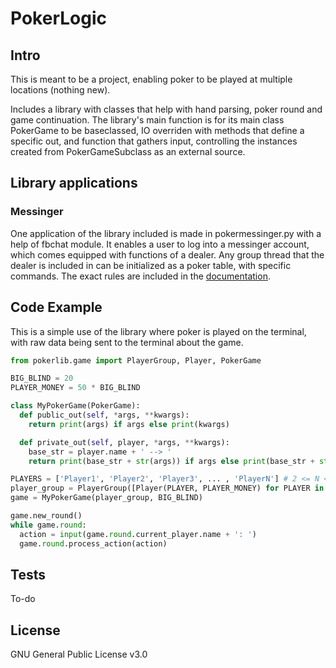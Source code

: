 # PokerLogic

## Intro
This is meant to be a project, enabling poker to be played at multiple locations (nothing new).

Includes a library with classes that help with hand parsing, poker round and game continuation.
The library's main function is for its main class PokerGame to be baseclassed, IO overriden with methods that define a specific out,
and function that gathers input, controlling the instances created from PokerGameSubclass as an external source.


## Library applications

### Messinger
One application of the library included is made in pokermessinger.py with a help of fbchat module.
It enables a user to log into a messinger account, which comes equipped with functions of a dealer.
Any group thread that the dealer is included in can be initialized as a poker table, with specific commands.
The exact rules are included in the [documentation](https://kuco23.github.io/pokermessinger/documentation.html).


## Code Example
This is a simple use of the library where poker is played on the terminal,
with raw data being sent to the terminal about the game.
```python
from pokerlib.game import PlayerGroup, Player, PokerGame

BIG_BLIND = 20
PLAYER_MONEY = 50 * BIG_BLIND

class MyPokerGame(PokerGame):
  def public_out(self, *args, **kwargs):
    return print(args) if args else print(kwargs)

  def private_out(self, player, *args, **kwargs):
    base_str = player.name + ' --> '
    return print(base_str + str(args)) if args else print(base_str + str(kwargs))

PLAYERS = ['Player1', 'Player2', 'Player3', ... , 'PlayerN'] # 2 <= N <= 9
player_group = PlayerGroup([Player(PLAYER, PLAYER_MONEY) for PLAYER in PLAYERS])
game = MyPokerGame(player_group, BIG_BLIND)

game.new_round()
while game.round:
  action = input(game.round.current_player.name + ': ')
  game.round.process_action(action)
```


## Tests
To-do


## License
GNU General Public License v3.0
